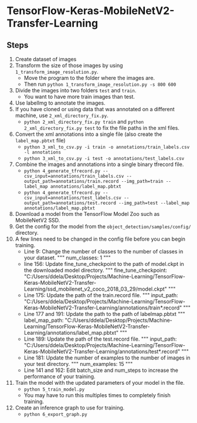 # TensorFlow-Keras-MobileNetV2-Transfer-Learning

## Steps
1. Create dataset of images
2. Transform the size of those images by using `1_transform_image_resolution.py`.
    - Move the program to the folder where the images are. 
    - Then run `python 1_transform_image_resolution.py -s 800 600`
3. Divide the images into two folders `test` and `train`.
    - You want to have more train images than test.
4. Use labelImg to annotate the images.
5. If you have cloned or using data that was annotated on a different machine, use `2_xml_directory_fix.py`.
    - `python 2_xml_directory_fix.py train` and `python 2_xml_directory_fix.py test` to fix the file paths in the xml files.
6. Convert the xml annotations into a single file (also create the `label_map.pbtxt` file)
    - `python 3_xml_to_csv.py -i train -o annotations/train_labels.csv -l annotations`
    - `python 3_xml_to_csv.py -i test -o annotations/test_labels.csv`
7. Combine the images and annotations into a single binary tfrecord file.
    - `python 4_generate_tfrecord.py --csv_input=annotations/train_labels.csv --output_path=annotations/train.record --img_path=train --label_map annotations/label_map.pbtxt`
    - `python 4_generate_tfrecord.py --csv_input=annotations/test_labels.csv --output_path=annotations/test.record --img_path=test --label_map annotations/label_map.pbtxt`
8. Download a model from the TensorFlow Model Zoo such as MobileNetV2 SSD. 
9. Get the config for the model from the `object_detection/samples/config/` directory.
10. A few lines need to be changed in the config file before you can begin training. 
    - Line 9: Change the number of classes to the number of classes in your dataset.
    """
    num_classes: 1
    """
    - line 156: Update fine_tune_checkpoint to the path of model.ckpt in the downloaded model directory.
    """
    fine_tune_checkpoint: "C:/Users/ddela/Desktop/Projects/Machine-Learning/TensorFlow-Keras-MobileNetV2-Transfer-Learning/ssd_mobilenet_v2_coco_2018_03_29/model.ckpt"
    """
    - Line 175: Update the path of the train.record file.
    """
    input_path: "C:/Users/ddela/Desktop/Projects/Machine-Learning/TensorFlow-Keras-MobileNetV2-Transfer-Learning/annotations/train*.record"
    """
    - Line 177 and 191: Update the path to the path of labelmap.pbtxt
    """
    label_map_path: "C:/Users/ddela/Desktop/Projects/Machine-Learning/TensorFlow-Keras-MobileNetV2-Transfer-Learning/annotations/label_map.pbtxt"
    """
    - Line 189: Update the path of the test.record file.
    """
    input_path: "C:/Users/ddela/Desktop/Projects/Machine-Learning/TensorFlow-Keras-MobileNetV2-Transfer-Learning/annotations/test*.record"
    """
    - Line 181: Update the number of examples to the number of images in your test directory.
    """
    num_examples: 15
    """
    - Line 141 and 162: Edit batch_size and num_steps to increase the performance of your training.
11. Train the model with the updated parameters of your model in the file.
    - `python 5_train_model.py`
    - You may have to run this multiples times to completely finish training.
12. Create an inference graph to use for training.
    - `python 6_export_graph.py`
